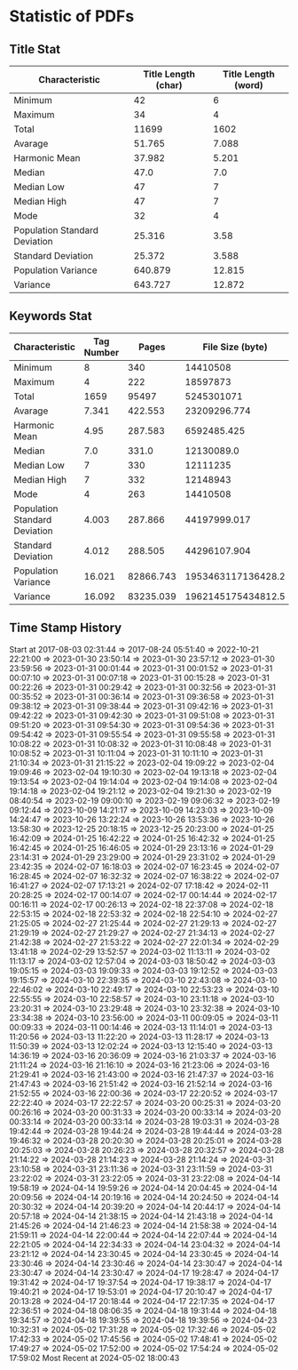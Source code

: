 # Statistic of PDFs

## Title Stat

| Characteristic| Title Length (char)| Title Length (word)|
| --- | --- | --- |
| Minimum | 42 | 6 |
| Maximum | 34 | 4 |
| Total | 11699 | 1602 |
| Avarage | 51.765 | 7.088 |
| Harmonic Mean | 37.982 | 5.201 |
| Median | 47.0 | 7.0 |
| Median Low | 47 | 7 |
| Median High | 47 | 7 |
| Mode | 32 | 4 |
| Population Standard Deviation | 25.316 | 3.58 |
| Standard Deviation | 25.372 | 3.588 |
| Population Variance | 640.879 | 12.815 |
| Variance | 643.727 | 12.872 |

## Keywords Stat

| Characteristic| Tag Number | Pages | File Size (byte)|
| --- | --- | --- | --- |
| Minimum | 8 | 340 | 14410508 |
| Maximum | 4 | 222 | 18597873 |
| Total | 1659 | 95497 | 5245301071 |
| Avarage | 7.341 | 422.553 | 23209296.774 |
| Harmonic Mean | 4.95 | 287.583 | 6592485.425 |
| Median | 7.0 | 331.0 | 12130089.0 |
| Median Low | 7 | 330 | 12111235 |
| Median High | 7 | 332 | 12148943 |
| Mode | 4 | 263 | 14410508 |
| Population Standard Deviation | 4.003 | 287.866 | 44197999.017 |
| Standard Deviation | 4.012 | 288.505 | 44296107.904 |
| Population Variance | 16.021 | 82866.743 | 1953463117136428.2 |
| Variance | 16.092 | 83235.039 | 1962145175434812.5 |

## Time Stamp History

Start at 2017-08-03 02:31:44
=> 2017-08-24 05:51:40 => 2022-10-21 22:21:00 => 2023-01-30 23:50:14
=> 2023-01-30 23:57:12 => 2023-01-30 23:59:56 => 2023-01-31 00:01:44
=> 2023-01-31 00:01:52 => 2023-01-31 00:07:10 => 2023-01-31 00:07:18
=> 2023-01-31 00:15:28 => 2023-01-31 00:22:26 => 2023-01-31 00:29:42
=> 2023-01-31 00:32:56 => 2023-01-31 00:35:52 => 2023-01-31 00:36:14
=> 2023-01-31 09:36:58 => 2023-01-31 09:38:12 => 2023-01-31 09:38:44
=> 2023-01-31 09:42:16 => 2023-01-31 09:42:22 => 2023-01-31 09:42:30
=> 2023-01-31 09:51:08 => 2023-01-31 09:51:20 => 2023-01-31 09:54:30
=> 2023-01-31 09:54:36 => 2023-01-31 09:54:42 => 2023-01-31 09:55:54
=> 2023-01-31 09:55:58 => 2023-01-31 10:08:22 => 2023-01-31 10:08:32
=> 2023-01-31 10:08:48 => 2023-01-31 10:08:52 => 2023-01-31 10:11:04
=> 2023-01-31 10:11:10 => 2023-01-31 21:10:34 => 2023-01-31 21:15:22
=> 2023-02-04 19:09:22 => 2023-02-04 19:09:46 => 2023-02-04 19:10:30
=> 2023-02-04 19:13:18 => 2023-02-04 19:13:54 => 2023-02-04 19:14:04
=> 2023-02-04 19:14:08 => 2023-02-04 19:14:18 => 2023-02-04 19:21:12
=> 2023-02-04 19:21:30 => 2023-02-19 08:40:54 => 2023-02-19 09:00:10
=> 2023-02-19 09:06:32 => 2023-02-19 09:12:44 => 2023-10-09 14:21:17
=> 2023-10-09 14:23:03 => 2023-10-09 14:24:47 => 2023-10-26 13:22:24
=> 2023-10-26 13:53:36 => 2023-10-26 13:58:30 => 2023-12-25 20:18:15
=> 2023-12-25 20:23:00 => 2024-01-25 16:42:09 => 2024-01-25 16:42:22
=> 2024-01-25 16:42:32 => 2024-01-25 16:42:45 => 2024-01-25 16:46:05
=> 2024-01-29 23:13:16 => 2024-01-29 23:14:31 => 2024-01-29 23:29:00
=> 2024-01-29 23:31:02 => 2024-01-29 23:42:35 => 2024-02-07 16:18:03
=> 2024-02-07 16:23:45 => 2024-02-07 16:28:45 => 2024-02-07 16:32:32
=> 2024-02-07 16:38:22 => 2024-02-07 16:41:27 => 2024-02-07 17:13:21
=> 2024-02-07 17:18:42 => 2024-02-11 20:28:25 => 2024-02-17 00:14:07
=> 2024-02-17 00:14:44 => 2024-02-17 00:16:11 => 2024-02-17 00:26:13
=> 2024-02-18 22:37:08 => 2024-02-18 22:53:15 => 2024-02-18 22:53:32
=> 2024-02-18 22:54:10 => 2024-02-27 21:25:05 => 2024-02-27 21:25:44
=> 2024-02-27 21:29:13 => 2024-02-27 21:29:19 => 2024-02-27 21:29:27
=> 2024-02-27 21:34:13 => 2024-02-27 21:42:38 => 2024-02-27 21:53:22
=> 2024-02-27 22:01:34 => 2024-02-29 13:41:18 => 2024-02-29 13:52:57
=> 2024-03-02 11:13:11 => 2024-03-02 11:13:17 => 2024-03-02 12:57:04
=> 2024-03-03 18:50:42 => 2024-03-03 19:05:15 => 2024-03-03 19:09:33
=> 2024-03-03 19:12:52 => 2024-03-03 19:15:57 => 2024-03-10 22:39:35
=> 2024-03-10 22:43:08 => 2024-03-10 22:46:02 => 2024-03-10 22:49:17
=> 2024-03-10 22:53:23 => 2024-03-10 22:55:55 => 2024-03-10 22:58:57
=> 2024-03-10 23:11:18 => 2024-03-10 23:20:31 => 2024-03-10 23:29:48
=> 2024-03-10 23:32:38 => 2024-03-10 23:34:38 => 2024-03-10 23:56:00
=> 2024-03-11 00:09:05 => 2024-03-11 00:09:33 => 2024-03-11 00:14:46
=> 2024-03-13 11:14:01 => 2024-03-13 11:20:56 => 2024-03-13 11:22:20
=> 2024-03-13 11:28:17 => 2024-03-13 11:50:39 => 2024-03-13 12:02:24
=> 2024-03-13 12:15:40 => 2024-03-13 14:36:19 => 2024-03-16 20:36:09
=> 2024-03-16 21:03:37 => 2024-03-16 21:11:24 => 2024-03-16 21:16:10
=> 2024-03-16 21:23:06 => 2024-03-16 21:29:41 => 2024-03-16 21:43:00
=> 2024-03-16 21:47:37 => 2024-03-16 21:47:43 => 2024-03-16 21:51:42
=> 2024-03-16 21:52:14 => 2024-03-16 21:52:55 => 2024-03-16 22:00:36
=> 2024-03-17 22:20:52 => 2024-03-17 22:22:40 => 2024-03-17 22:22:57
=> 2024-03-20 00:25:31 => 2024-03-20 00:26:16 => 2024-03-20 00:31:33
=> 2024-03-20 00:33:14 => 2024-03-20 00:33:14 => 2024-03-20 00:33:14
=> 2024-03-28 19:03:31 => 2024-03-28 19:42:44 => 2024-03-28 19:44:24
=> 2024-03-28 19:44:44 => 2024-03-28 19:46:32 => 2024-03-28 20:20:30
=> 2024-03-28 20:25:01 => 2024-03-28 20:25:03 => 2024-03-28 20:26:23
=> 2024-03-28 20:32:57 => 2024-03-28 21:14:22 => 2024-03-28 21:14:23
=> 2024-03-28 21:14:24 => 2024-03-31 23:10:58 => 2024-03-31 23:11:36
=> 2024-03-31 23:11:59 => 2024-03-31 23:22:02 => 2024-03-31 23:22:05
=> 2024-03-31 23:22:08 => 2024-04-14 19:58:19 => 2024-04-14 19:59:26
=> 2024-04-14 20:04:45 => 2024-04-14 20:09:56 => 2024-04-14 20:19:16
=> 2024-04-14 20:24:50 => 2024-04-14 20:30:32 => 2024-04-14 20:39:20
=> 2024-04-14 20:44:17 => 2024-04-14 20:57:18 => 2024-04-14 21:38:15
=> 2024-04-14 21:43:18 => 2024-04-14 21:45:26 => 2024-04-14 21:46:23
=> 2024-04-14 21:58:38 => 2024-04-14 21:59:11 => 2024-04-14 22:00:44
=> 2024-04-14 22:07:44 => 2024-04-14 22:21:05 => 2024-04-14 22:34:33
=> 2024-04-14 23:04:32 => 2024-04-14 23:21:12 => 2024-04-14 23:30:45
=> 2024-04-14 23:30:45 => 2024-04-14 23:30:46 => 2024-04-14 23:30:46
=> 2024-04-14 23:30:47 => 2024-04-14 23:30:47 => 2024-04-14 23:30:47
=> 2024-04-17 19:28:47 => 2024-04-17 19:31:42 => 2024-04-17 19:37:54
=> 2024-04-17 19:38:17 => 2024-04-17 19:40:21 => 2024-04-17 19:53:01
=> 2024-04-17 20:10:47 => 2024-04-17 20:13:28 => 2024-04-17 20:18:44
=> 2024-04-17 22:17:35 => 2024-04-17 22:36:51 => 2024-04-18 08:06:35
=> 2024-04-18 19:31:44 => 2024-04-18 19:34:57 => 2024-04-18 19:39:55
=> 2024-04-18 19:39:56 => 2024-04-23 10:32:31 => 2024-05-02 17:31:28
=> 2024-05-02 17:32:46 => 2024-05-02 17:42:33 => 2024-05-02 17:45:56
=> 2024-05-02 17:48:41 => 2024-05-02 17:49:27 => 2024-05-02 17:52:00
=> 2024-05-02 17:54:24 => 2024-05-02 17:59:02
Most Recent at 2024-05-02 18:00:43
